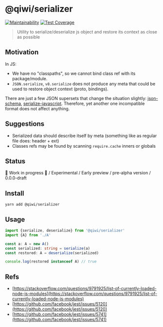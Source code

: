 # @qiwi/serializer

[![Maintainability](https://api.codeclimate.com/v1/badges/7d9ced8d8d9d2ab8fc54/maintainability)](https://codeclimate.com/github/qiwi/serializer/maintainability)
[![Test Coverage](https://api.codeclimate.com/v1/badges/7d9ced8d8d9d2ab8fc54/test_coverage)](https://codeclimate.com/github/qiwi/serializer/test_coverage)

> Utility to serialize/deserialize js object and restore its context as close as possible

## Motivation
In JS:
* We have no "classpaths", so we cannot bind class ref with its package/module.
* `JSON.serialize`, `v8.serialize` does not produce any meta that could be used to restore object context (proto, bindings).

There are just a few JSON supersets that change the situation slightly: [json-schema](https://json-schema.org/), [serialize-javascript](https://github.com/yahoo/serialize-javascript).
Therefore, yet another one incompatible format does not affect anything.

## Suggestions
* Serialized data should describe itself by meta (something like as regular file does: header + ext)
* Classes refs may be found by scanning `require.cache` inners or globals

## Status
🚧 Work in progress 🚧 / Experimental / Early preview / pre-alpha version / 0.0.0-draft

## Install
```shell script
yarn add @qiwi/serializer
```

## Usage
```typescript
import {serialize, deserialize} from '@qiwi/serializer'
import {A} from './A'

const a: A = new A()
const serialized: string = serialize(a)
const restored: A = deserialize(serialized)

console.log(restored instanceof A) // true
```

## Refs
* [https://stackoverflow.com/questions/9791925/list-of-currently-loaded-node-js-modules](https://stackoverflow.com/questions/9791925/list-of-currently-loaded-node-js-modules)
* [https://github.com/facebook/jest/issues/5120](https://github.com/facebook/jest/issues/5120)
* [https://github.com/facebook/jest/issues/5741](https://github.com/facebook/jest/issues/5741)
